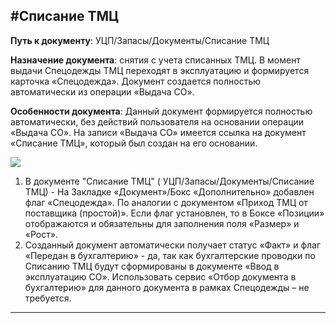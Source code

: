 ﻿#Списание ТМЦ
----------
<p><strong>Путь к документу</strong>: УЦП/Запасы/Документы/Списание ТМЦ</p>
<p><strong>Назначение документа</strong>: снятия с учета списанных ТМЦ. В момент выдачи Спецодежды ТМЦ переходят в эксплуатацию и формируется карточка «Спецодежда». Документ создается полностью автоматически из операции «Выдача СО».</p>
<p><strong>Особенности документа</strong>: Данный документ формируется полностью автоматически, без действий пользователя на основании операции «Выдача СО». На записи «Выдача СО» имеется ссылка на документ «Списание ТМЦ», который был создан на его основании.</p>
<p><img src="topic:Спецодежда.УиФ.AddFiles.Screenshot_1563.jpg"></p>
<ol>
<li>В документе &quot;Списание ТМЦ&quot; ( УЦП/Запасы/Документы/Списание ТМЦ) -  На Закладке «Документ»/Бокс «Дополнительно» добавлен флаг «Спецодежда». По аналогии с документом «Приход ТМЦ от поставщика (простой)». Если флаг установлен, то в Боксе «Позиции» отображаются и обязательны для заполнения поля «Размер» и «Рост».</li>
<li>Созданный документ автоматически получает статус «Факт» и флаг «Передан в бухгалтерию» - да, так как бухгалтерские проводки по Списанию ТМЦ будут сформированы в документе «Ввод в эксплуатацию СО». Использовать сервис «Отбор документа в бухгалтерию» для данного документа в рамках Спецодежды – не требуется.</li>
</ol>

----------